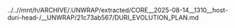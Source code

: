 ../..//mnt/h/ARCHIVE/.UNWRAP/extracted/CORE__2025-08-14__1310__host-duri-head-/__UNWRAP/21c73ab567/DURI_EVOLUTION_PLAN.md